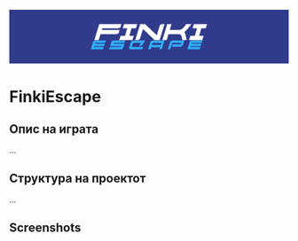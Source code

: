 ![game logo](images/logo.png)
# FinkiEscape

## Опис на играта
...

## Структура на проектот
...

## Screenshots
